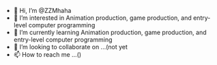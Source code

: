 - 👋 Hi, I’m @ZZMhaha
- 👀 I’m interested in Animation production, game production, and entry-level computer programming
- 🌱 I’m currently learning Animation production, game production, and entry-level computer programming
- 💞️ I’m looking to collaborate on ...(not yet
- 📫 How to reach me ...()

<!---
ZZMhaha/ZZMhaha is a ✨ special ✨ repository because its `README.md` (this file) appears on your GitHub profile.
You can click the Preview link to take a look at your changes.
--->

